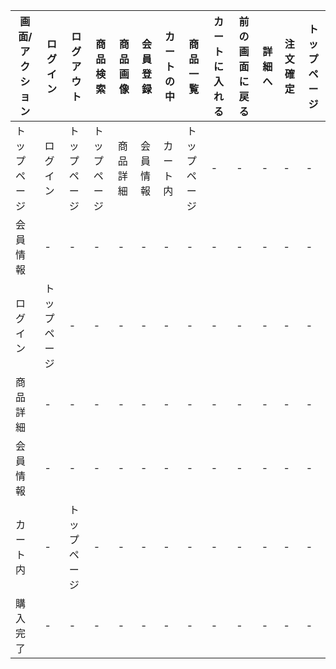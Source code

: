 |画面/アクション|ログイン|ログアウト|商品検索|商品画像|会員登録|カートの中|商品一覧|カートに入れる|前の画面に戻る|詳細へ|注文確定|トップページ|
|-------------|---------|---------|-------|--------|-------|----------|-------|-------------|-------------|------|-------|-----------|
|トップページ   |ログイン    |トップページ   |トップページ   |商品詳細|会員情報|カート内|トップページ    |-      |-      |-      |-     |-       |-     |トップページ|
|会員情報       |-          |-             |-             |-       |-       |-      |-              |-      |-      |-      |-     |-      |-     |トップページ|
|ログイン       |トップページ|-             |-             |-       |-       |-      |-              |-      |-      |-      |-      |-      |-     |トップページ|
|商品詳細       |-          |-              |-             |-       |-       |-      |-              |-      |-      |-      |-     |-     |-      |トップページ|
|会員情報       |-          |-              |-              |-       |-       |-      |-             |-       |-      |-      |-     |-      |-       |トップページ|
|カート内       |-           |トップページ   |-              |-        |-        |-      |-            |-       |-      |-      |-     |-    |-       |トップページ|
|購入完了       |-           |-              |-              |-        |-        |-       |-           |-       |-      |-      |-     |-    |トップページ|
